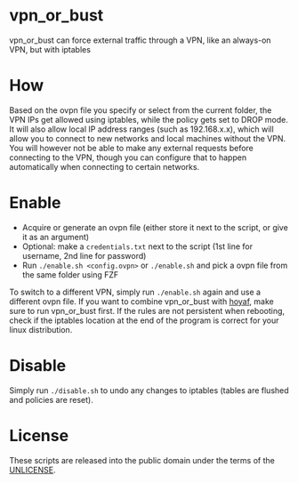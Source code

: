 vpn_or_bust
===========

vpn_or_bust can force external traffic through a VPN, like an always-on VPN, but with iptables

# How

Based on the ovpn file you specify or select from the current folder,
the VPN IPs get allowed using iptables, while the policy gets set to DROP mode.
It will also allow local IP address ranges (such as 192.168.x.x),
which will allow you to connect to new networks and local machines without the VPN.
You will however not be able to make any external requests before connecting to the VPN,
though you can configure that to happen automatically when connecting to certain networks.

# Enable

- Acquire or generate an ovpn file (either store it next to the script, or give it as an argument)
- Optional: make a `credentials.txt` next to the script (1st line for username, 2nd line for password)
- Run `./enable.sh <config.ovpn>` or `./enable.sh` and pick a ovpn file from the same folder using FZF

To switch to a different VPN, simply run `./enable.sh` again and use a different ovpn file.
If you want to combine vpn_or_bust with [hoyaf](https://github.com/Jelmerro/hoyaf),
make sure to run vpn_or_bust first.
If the rules are not persistent when rebooting,
check if the iptables location at the end of the program is correct for your linux distribution.

# Disable

Simply run `./disable.sh` to undo any changes to iptables (tables are flushed and policies are reset).

# License

These scripts are released into the public domain under the terms of the [UNLICENSE](./UNLICENSE).
